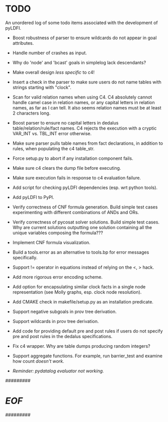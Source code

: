 # TODO

An unordered log of some todo items associated with the development of pyLDFI.

* Boost robustness of parser to ensure wildcards do not appear in goal attributes.

* Handle number of crashes as input.

* Why do 'node' and 'bcast' goals in simplelog lack descendants?

* Make overall design _less specific_ to c4!

* Insert a check in the parser to make sure users do not name tables with strings starting with "clock".

* Scan for valid relation names when using C4. C4 absolutely cannot handle camel case in relation names, or any capital letters in relation names, as far as I can tell. It also seems relation names must be at least 2 characters long.

* Boost parser to ensure no capital letters in dedalus table/relation/rule/fact names. C4 rejects the execution with a cryptic VAR_INT vs. TBL_INT error otherwise.

* Make sure parser pulls table names from fact declarations, in addition to rules, when populating the c4 table_str.

* Force setup.py to abort if any installation component fails.

* Make sure c4 clears the dump file before executing.

* Make sure execution fails in response to c4 evaluation failure.

* Add script for checking pyLDFI dependencies (esp. wrt python tools).

* Add pyLDFI to PyPI.

* Verify correctness of CNF formula generation. Build simple test cases experimenting with different combinations of ANDs and ORs. 

* Verify correctness of pycosat solver solutions. Build simple test cases. Why are current solutions outputting one solution containing all the unique variables composing the formula???

* Implement CNF formula visualization.

* Build a tools.error as an alternative to tools.bp for error messages specifically.

* Support != operator in equations instead of relying on the <, > hack.

* Add more rigorous error encoding scheme.

* Add option for encapsulating similar clock facts in a single node representation (see Molly graphs, esp. clock node resolution).

* Add CMAKE check in makefile/setup.py as an installation predicate.

* Support negative subgoals in prov tree derivation.

* Support wildcards in prov tree derivation.

* Add code for providing default pre and post rules if users do not specify pre and post rules in the dedalus specifications.

* Fix c4 wrapper. Why are table dumps producing random integers?

* Support aggregate functions. For example, run barrier_test and examine how count<I> doesn't work.

* Reminder: pydatalog evaluator not working.


#########
#  EOF  #
#########
